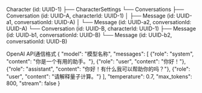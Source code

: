 Character (id: UUID-1)
  ├── CharacterSettings
  └── Conversations
       ├── Conversation (id: UUID-A, characterId: UUID-1)
       │    ├── Message (id: UUID-a1, conversationId: UUID-A)
       │    └── Message (id: UUID-a2, conversationId: UUID-A)
       └── Conversation (id: UUID-B, characterId: UUID-1)
            ├── Message (id: UUID-b1, conversationId: UUID-B)
            └── Message (id: UUID-b2, conversationId: UUID-B)


OpenAI API通信格式
{
    "model": "模型名称",
    "messages": [
     {"role": "system", "content": "你是一个有用的助手。"},
     {"role": "user", "content": "你好！"},
     {"role": "assistant", "content": "你好！有什么我可以帮助你的吗？"},
     {"role": "user", "content": "请解释量子计算。"}
    ],
    "temperature": 0.7,
    "max_tokens": 800,
    "stream": false
}
